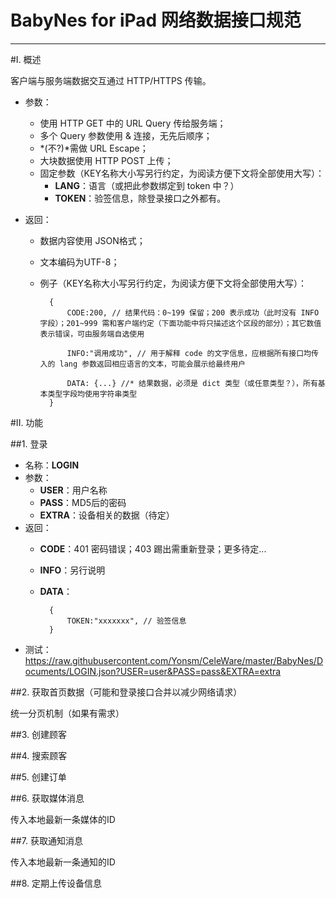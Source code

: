# BabyNes for iPad 网络数据接口规范
----

#I. 概述

客户端与服务端数据交互通过 HTTP/HTTPS 传输。

* 参数：
    * 使用 HTTP GET 中的 URL Query 传给服务端；
    * 多个 Query 参数使用 & 连接，无先后顺序；
    * *(不?)*需做 URL Escape；
    * 大块数据使用 HTTP POST 上传；
    * 固定参数（KEY名称大小写另行约定，为阅读方便下文将全部使用大写）：
	    * **LANG**：语言（或把此参数绑定到 token 中？）
    	* **TOKEN**：验签信息，除登录接口之外都有。

* 返回：
    * 数据内容使用 JSON格式；
    * 文本编码为UTF-8；
    * 例子（KEY名称大小写另行约定，为阅读方便下文将全部使用大写）：
    
			{
				CODE:200, // 结果代码：0~199 保留；200 表示成功（此时没有 INFO 字段）；201~999 需和客户端约定（下面功能中将只描述这个区段的部分）；其它数值表示错误，可由服务端自选使用
				
				INFO:"调用成功", // 用于解释 code 的文字信息，应根据所有接口均传入的 lang 参数返回相应语言的文本，可能会展示给最终用户
				
				DATA: {...} //* 结果数据，必须是 dict 类型（或任意类型？），所有基本类型字段均使用字符串类型
			}

#II. 功能

##1. 登录

* 名称：**LOGIN**
* 参数：
    * **USER**：用户名称
    * **PASS**：MD5后的密码
    * **EXTRA**：设备相关的数据（待定）
* 返回：
    * **CODE**：401 密码错误；403 踢出需重新登录；更多待定...
    * **INFO**：另行说明
    * **DATA**：
    
			{
				TOKEN:"xxxxxxx", // 验签信息
			}

* 测试：<https://raw.githubusercontent.com/Yonsm/CeleWare/master/BabyNes/Documents/LOGIN.json?USER=user&PASS=pass&EXTRA=extra>

##2. 获取首页数据（可能和登录接口合并以减少网络请求）

统一分页机制（如果有需求）

##3. 创建顾客

##4. 搜索顾客

##5. 创建订单

##6. 获取媒体消息

传入本地最新一条媒体的ID

##7. 获取通知消息

传入本地最新一条通知的ID

##8. 定期上传设备信息

